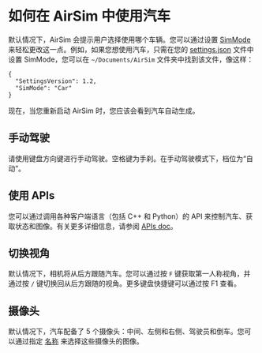 # 如何在 AirSim 中使用汽车

默认情况下，AirSim 会提示用户选择使用哪个车辆。您可以通过设置 [SimMode](settings.md#SimMode) 来轻松更改这一点。例如，如果您想使用汽车，只需在您的 [settings.json](settings.md) 文件中设置 SimMode，您可以在 `~/Documents/AirSim` 文件夹中找到该文件，像这样：

```
{
  "SettingsVersion": 1.2,
  "SimMode": "Car"
}
```

现在，当您重新启动 AirSim 时，您应该会看到汽车自动生成。

## 手动驾驶
请使用键盘方向键进行手动驾驶。空格键为手刹。在手动驾驶模式下，档位为“自动”。

## 使用 APIs
您可以通过调用各种客户端语言（包括 C++ 和 Python）的 API 来控制汽车、获取状态和图像。有关更多详细信息，请参阅 [APIs doc](apis.md)。

## 切换视角
默认情况下，相机将从后方跟随汽车。您可以通过按 `F` 键获取第一人称视角，并通过按 `/` 键切换回从后方跟随的视角。更多键盘快捷键可以通过按 F1 查看。

## 摄像头
默认情况下，汽车配备了 5 个摄像头：中间、左侧和右侧、驾驶员和倒车。您可以通过指定 [名称](image_apis.md#available_cameras) 来选择这些摄像头的图像。